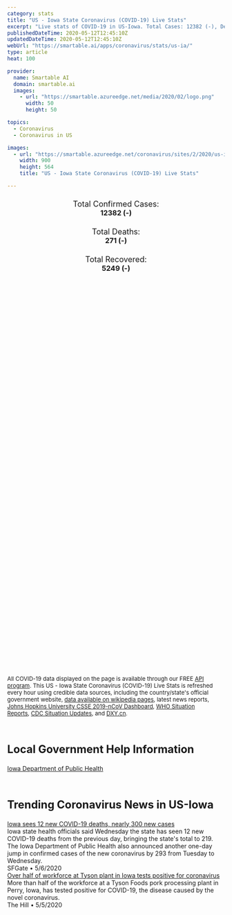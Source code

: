 ```yaml
---
category: stats
title: "US - Iowa State Coronavirus (COVID-19) Live Stats"
excerpt: "Live stats of COVID-19 in US-Iowa. Total Cases: 12382 (-), Deaths: 271 (-), Recoveries: 5249(-)."
publishedDateTime: 2020-05-12T12:45:10Z
updatedDateTime: 2020-05-12T12:45:10Z
webUrl: "https://smartable.ai/apps/coronavirus/stats/us-ia/"
type: article
heat: 100

provider:
  name: Smartable AI
  domain: smartable.ai
  images:
    - url: "https://smartable.azureedge.net/media/2020/02/logo.png"
      width: 50
      height: 50

topics:
  - Coronavirus
  - Coronavirus in US

images:
  - url: "https://smartable.azureedge.net/coronavirus/sites/2/2020/us-ia.jpg"
    width: 900
    height: 564
    title: "US - Iowa State Coronavirus (COVID-19) Live Stats"

---
```

<div class="total-stats" style="text-align: center;">
    <h3>
	    <div style="font-size: 18px; font-weight: 400;">Total Confirmed Cases:</div>
	    12382 (-)
    </h3>
    <h3>
	    <div style="font-size: 18px; font-weight: 400;">Total Deaths:</div>
	    271 (-)
    </h3>
    <h3>
	    <div style="font-size: 18px; font-weight: 400;">Total Recovered:</div>
	    5249 (-)
    </h3>
</div>

<script type="text/javascript" src="https://www.gstatic.com/charts/loader.js"></script>

<div id="time_series_chart" style="width: 100%; height: 400px;"></div>
<script type="text/javascript">
  google.charts.load('current', {'packages':['corechart']});
  google.charts.setOnLoadCallback(drawChart);
  function drawChart() {
    var data = google.visualization.arrayToDataTable([
      ['Date', 'Total Cases', 'Total Deaths', 'Total Recovered'],
      ['1/22/2020', 0, 0, 0],['1/23/2020', 0, 0, 0],['1/24/2020', 0, 0, 0],['1/25/2020', 0, 0, 0],['1/26/2020', 0, 0, 0],['1/27/2020', 0, 0, 0],['1/28/2020', 0, 0, 0],['1/29/2020', 0, 0, 0],['1/30/2020', 0, 0, 0],['1/31/2020', 0, 0, 0],['2/1/2020', 0, 0, 0],['2/2/2020', 0, 0, 0],['2/3/2020', 0, 0, 0],['2/4/2020', 0, 0, 0],['2/5/2020', 0, 0, 0],['2/6/2020', 0, 0, 0],['2/7/2020', 0, 0, 0],['2/8/2020', 0, 0, 0],['2/9/2020', 0, 0, 0],['2/10/2020', 0, 0, 0],['2/11/2020', 0, 0, 0],['2/12/2020', 0, 0, 0],['2/13/2020', 0, 0, 0],['2/14/2020', 0, 0, 0],['2/15/2020', 0, 0, 0],['2/16/2020', 0, 0, 0],['2/17/2020', 0, 0, 0],['2/18/2020', 0, 0, 0],['2/19/2020', 0, 0, 0],['2/20/2020', 0, 0, 0],['2/21/2020', 0, 0, 0],['2/22/2020', 0, 0, 0],['2/23/2020', 0, 0, 0],['2/24/2020', 0, 0, 0],['2/25/2020', 0, 0, 0],['2/26/2020', 0, 0, 0],['2/27/2020', 0, 0, 0],['2/28/2020', 0, 0, 0],['2/29/2020', 0, 0, 0],['3/1/2020', 0, 0, 0],['3/2/2020', 0, 0, 0],['3/3/2020', 0, 0, 0],['3/4/2020', 0, 0, 0],['3/5/2020', 0, 0, 0],['3/6/2020', 0, 0, 0],['3/7/2020', 0, 0, 0],['3/8/2020', 0, 0, 0],['3/9/2020', 3, 0, 0],['3/10/2020', 8, 0, 0],['3/11/2020', 13, 0, 0],['3/12/2020', 16, 0, 0],['3/13/2020', 17, 0, 0],['3/14/2020', 18, 0, 0],['3/15/2020', 22, 0, 0],['3/16/2020', 23, 0, 0],['3/17/2020', 29, 0, 0],['3/18/2020', 39, 0, 0],['3/19/2020', 45, 0, 0],['3/20/2020', 46, 0, 0],['3/21/2020', 70, 0, 0],['3/22/2020', 90, 0, 0],['3/23/2020', 105, 0, 0],['3/24/2020', 125, 1, 0],['3/25/2020', 146, 1, 0],['3/26/2020', 179, 1, 0],['3/27/2020', 235, 3, 0],['3/28/2020', 298, 3, 0],['3/29/2020', 336, 4, 0],['3/30/2020', 424, 6, 0],['3/31/2020', 497, 7, 0],['4/1/2020', 552, 9, 3],['4/2/2020', 614, 11, 3],['4/3/2020', 700, 11, 3],['4/4/2020', 788, 14, 3],['4/5/2020', 869, 22, 3],['4/6/2020', 946, 25, 3],['4/7/2020', 1048, 26, 89],['4/8/2020', 1145, 27, 89],['4/9/2020', 1270, 29, 476],['4/10/2020', 1388, 31, 506],['4/11/2020', 1510, 34, 585],['4/12/2020', 1587, 41, 674],['4/13/2020', 1710, 43, 674],['4/14/2020', 1902, 49, 674],['4/15/2020', 1998, 53, 908],['4/16/2020', 2144, 60, 987],['4/17/2020', 2336, 64, 1007],['4/18/2020', 2516, 74, 1095],['4/19/2020', 2905, 75, 1171],['4/20/2020', 3162, 79, 1171],['4/21/2020', 3644, 83, 1171],['4/22/2020', 3751, 90, 1171],['4/23/2020', 3927, 96, 1492],['4/24/2020', 4450, 107, 1492],['4/25/2020', 5093, 112, 1604],['4/26/2020', 5479, 118, 1604],['4/27/2020', 5873, 127, 2021],['4/28/2020', 6380, 136, 2164],['4/29/2020', 6843, 148, 2164],['4/30/2020', 7145, 162, 2697],['5/1/2020', 7875, 167, 2926],['5/2/2020', 8641, 175, 3156],['5/3/2020', 9169, 184, 3156],['5/4/2020', 9721, 188, 3486],['5/5/2020', 10125, 207, 3572],['5/6/2020', 10406, 219, 3803],['5/7/2020', 11064, 231, 3803],['5/8/2020', 11457, 243, 4685],['5/9/2020', 11688, 252, 4685],['5/10/2020', 11978, 265, 4685],['5/11/2020', 12382, 271, 5249],['5/12/2020', 12382, 271, 5249],
    ]);
    var options = {
      curveType: 'none',
      chartArea: {'width': '80%', 'height': '80%'},
      legend: { position: 'top' },
      lineWidth: 5,
      colors: ['#f60109', '#444444', '#81B71F']
    };
    var chart = new google.visualization.LineChart(document.getElementById('time_series_chart'));
    chart.draw(data, options);
  }
</script>

<div id="geo_chart" style="width: 100%; height: 500px;"></div>
<script type="text/javascript">
  google.charts.load('current', {
    'packages':['geochart'],
    'mapsApiKey': 'AIzaSyDk1HhVhLaveyKrUhhHZ5YwzIpEcbdal6U'
  });
  google.charts.setOnLoadCallback(drawRegionsMap);
  function drawRegionsMap() {
    var data = google.visualization.arrayToDataTable([
      ['LATITUDE', 'LONGITUDE', 'DESCRIPTION', 'Total Cases', 'Total Deaths'],
      [41.29, -94.5601, "Adair", 3, 0],[43.2084, -91.296, "Allamakee", 112, 4],[40.8017, -92.8871, "Appanoose", 6, 3],[41.592, -94.8811, "Audubon", 10, 0],[41.9054, -92.1804, "Benton", 35, 1],[42.492, -92.3522, "Black Hawk", 1512, 25],[41.9669, -93.8176, "Boone", 36, 0],[42.6201, -91.7295, "Buchanan", 23, 0],[42.7518, -92.7957, "Butler", 12, 0],[42.1225, -94.7837, "Carroll", 6, 0],[41.7399, -90.9738, "Cedar", 43, 1],[42.9442, -93.3871, "Cerro Gordo", 15, 0],[42.9269, -91.3879, "Clayton", 23, 2],[41.8227, -90.5448, "Clinton", 58, 1],[42.0757, -95.1013, "Crawford", 191, 1],[41.5905, -94.1963, "Dallas", 701, 6],[40.86, -91.3146, "Des Moines", 40, 1],[43.3742, -95.1744, "Dickinson", 6, 0],[42.4477, -90.8448, "Dubuque", 197, 7],[42.8636, -91.8864, "Fayette", 24, 0],[41.8452, -94.307, "Guthrie", 35, 0],[43.1864, -93.6076, "Hancock", 3, 0],[42.2435, -93.0625, "Hardin", 12, 0],[41.8082, -96.0274, "Harrison", 17, 0],[40.9232, -91.401, "Henry", 43, 1],[41.7557, -92.1859, "Iowa", 27, 0],[42.3624, -90.5422, "Jackson", 7, 0],[41.7008, -93.0794, "Jasper", 238, 8],[41.6699, -91.5984, "Johnson", 555, 7],[42.1141, -91.0903, "Jones", 34, 0],[41.3651, -91.9533, "Keokuk", 9, 0],[43.0749, -94.0892, "Kossuth", 2, 0],[42.1494, -91.6209, "Linn", 841, 59],[41.2855, -92.5371, "Mahaska", 20, 1],[42.0067, -92.7749, "Marshall", 734, 3],[42.0208, -95.966, "Monona", 12, 0],[40.981, -95.1029, "Montgomery", 4, 0],[41.5898, -91.0271, "Muscatine", 495, 23],[40.6561, -95.2349, "Page", 10, 0],[41.6776, -93.7946, "Polk", 2368, 61],[41.3912, -95.4778, "Pottawattamie", 86, 2],[41.5833, -92.5274, "Poweshiek", 81, 5],[41.6915, -90.6746, "Scott", 286, 8],[41.7263, -95.4754, "Shelby", 19, 0],[42.9749, -96.3216, "Sioux", 93, 0],[42.1073, -93.6462, "Story", 61, 1],[41.9648, -92.5746, "Tama", 336, 13],[40.7324, -94.9005, "Taylor", 1, 0],[40.7011, -91.8005, "Van Buren", 8, 0],[40.9176, -92.2177, "Wapello", 259, 0],[41.3709, -93.3862, "Warren", 44, 0],[41.2139, -91.5367, "Washington", 162, 7],[42.3616, -94.2955, "Webster", 10, 0],[43.1014, -92.0463, "Winneshiek", 24, 0],[42.3975, -96.3516, "Woodbury", 1676, 9],[42.6593, -93.5012, "Wright", 6, 0],[43.4391, -92.784, "Mitchell", 3, 0],[43.0167, -95.0367, "Clay", 9, 0],[41.227, -93.9295, "Madison", 11, 1],[42.669, -92.3342, "Bremer", 58, 5],[42.4798, -91.5915, "Delaware", 10, 1],[41.0543, -92.0138, "Jefferson", 7, 0],[41.1772, -91.1881, "Louisa", 285, 3],[43.3093, -96.4351, "Lyon", 16, 0],[42.811, -96.2666, "Plymouth", 62, 0],[41.018, -95.7995, "Mills", 8, 0],[43.2459, -92.4393, "Howard", 13, 0],[42.4338, -92.9265, "Grundy", 17, 0],[40.7679, -91.5165, "Lee", 18, 0],[43.1814, -95.6553, "O'Brien", 16, 0],[41.0413, -93.9489, "Clarke", 8, 0],[42.3898, -93.728, "Hamilton", 11, 0],[41.2057, -92.8843, "Marion", 14, 0],[43.1173, -92.4155, "Chickasaw", 7, 0],[42.7578, -93.1041, "Franklin", 7, 0],[43.4711, -93.6168, "Winnebago", 5, 0],[42.033, -94.237, "Greene", 13, 0],[42.8916, -95.1488, "Buena Vista", 39, 0],[43.3534, -93.2106, "Worth", 2, 0],[43.2863, -95.6087, "Osceola", 20, 0],[40.948, -94.2192, "Union", 2, 0],[41.2343, -95.1392, "Cass", 1, 0],[42.5756, -95.7202, "Cherokee", 6, 0],[42.868, -94.184, "Humboldt", 7, 0],[43.34943, -94.6863782, "Emmet", 1, 0],[42.6918039, -94.645035, "Pocahontas", 3, 0],[40.6913838, -92.3813621, "Davis", 11, 0],[40.8146492, -93.8248241, "Decatur", 1, 0],[42.3785903, -94.645035, "Calhoun", 1, 0],[43.0615947, -92.8577105, "Floyd", 5, 1],[42.3573517, -95.1432068, "Sac", 3, 0],[40.6677356, -93.3388917, "Wayne", 1, 0],[41.0040981, -92.8577105, "Monroe", 8, 0],[43.1580878, -94.645035, "Palo Alto", 1, 0],[40.7400403, -95.6457951, "Fremont", 1, 0],
    ]);
    var options = {
      backgroundColor: {fill:'transparent',stroke:'#FFF' ,strokeWidth:0 }, 
      displayMode: 'markers',
      region: 'US-IA', 
      resolution: 'metros',
      colorAxis: {colors: ['#F27D81', '#f60109']},
      sizeAxis: {minSize:3,  maxSize:12},
    };
    var chart = new google.visualization.GeoChart(document.getElementById('geo_chart'));
    chart.draw(data, options);
  };
</script>

<div id="geo_table"></div>
<script type="text/javascript">
  google.charts.load('current', {'packages':['table']});
  google.charts.setOnLoadCallback(drawTable);
  function drawTable() {
    var data = new google.visualization.DataTable();
    data.addColumn('string', 'Location');
    data.addColumn('number', 'Total Cases');
    data.addColumn('number', 'New Cases');
    data.addColumn('number', 'Active Cases');
    data.addColumn('number', 'Total Deaths');
    data.addColumn('number', 'New Deaths');
    data.addColumn('number', 'Total Recovered');
    data.addRows([
      [{v:"Adair", f:"Adair"}, 3, 0, 3, 0, 0, 0],[{v:"Allamakee", f:"Allamakee"}, 112, 0, 108, 4, 0, 0],[{v:"Appanoose", f:"Appanoose"}, 6, 0, 3, 3, 0, 0],[{v:"Audubon", f:"Audubon"}, 10, 0, 10, 0, 0, 0],[{v:"Benton", f:"Benton"}, 35, 0, 34, 1, 0, 0],[{v:"Black Hawk", f:"Black Hawk"}, 1512, 0, 1487, 25, 0, 0],[{v:"Boone", f:"Boone"}, 36, 0, 36, 0, 0, 0],[{v:"Buchanan", f:"Buchanan"}, 23, 0, 23, 0, 0, 0],[{v:"Butler", f:"Butler"}, 12, 0, 12, 0, 0, 0],[{v:"Carroll", f:"Carroll"}, 6, 0, 6, 0, 0, 0],[{v:"Cedar", f:"Cedar"}, 43, 0, 42, 1, 0, 0],[{v:"Cerro Gordo", f:"Cerro Gordo"}, 15, 0, 15, 0, 0, 0],[{v:"Clayton", f:"Clayton"}, 23, 0, 21, 2, 0, 0],[{v:"Clinton", f:"Clinton"}, 58, 0, 57, 1, 0, 0],[{v:"Crawford", f:"Crawford"}, 191, 0, 190, 1, 0, 0],[{v:"Dallas", f:"Dallas"}, 701, 0, 695, 6, 0, 0],[{v:"Des Moines", f:"Des Moines"}, 40, 0, 39, 1, 0, 0],[{v:"Dickinson", f:"Dickinson"}, 6, 0, 6, 0, 0, 0],[{v:"Dubuque", f:"Dubuque"}, 197, 0, 190, 7, 0, 0],[{v:"Fayette", f:"Fayette"}, 24, 0, 24, 0, 0, 0],[{v:"Guthrie", f:"Guthrie"}, 35, 0, 35, 0, 0, 0],[{v:"Hancock", f:"Hancock"}, 3, 0, 3, 0, 0, 0],[{v:"Hardin", f:"Hardin"}, 12, 0, 12, 0, 0, 0],[{v:"Harrison", f:"Harrison"}, 17, 0, 17, 0, 0, 0],[{v:"Henry", f:"Henry"}, 43, 0, 42, 1, 0, 0],[{v:"Iowa", f:"Iowa"}, 27, 0, 27, 0, 0, 0],[{v:"Jackson", f:"Jackson"}, 7, 0, 7, 0, 0, 0],[{v:"Jasper", f:"Jasper"}, 238, 0, 230, 8, 0, 0],[{v:"Johnson", f:"Johnson"}, 555, 0, 548, 7, 0, 0],[{v:"Jones", f:"Jones"}, 34, 0, 34, 0, 0, 0],[{v:"Keokuk", f:"Keokuk"}, 9, 0, 9, 0, 0, 0],[{v:"Kossuth", f:"Kossuth"}, 2, 0, 2, 0, 0, 0],[{v:"Linn", f:"Linn"}, 841, 0, 782, 59, 0, 0],[{v:"Mahaska", f:"Mahaska"}, 20, 0, 19, 1, 0, 0],[{v:"Marshall", f:"Marshall"}, 734, 0, 731, 3, 0, 0],[{v:"Monona", f:"Monona"}, 12, 0, 12, 0, 0, 0],[{v:"Montgomery", f:"Montgomery"}, 4, 0, 4, 0, 0, 0],[{v:"Muscatine", f:"Muscatine"}, 495, 0, 472, 23, 0, 0],[{v:"Page", f:"Page"}, 10, 0, 10, 0, 0, 0],[{v:"Polk", f:"Polk"}, 2368, 0, 2307, 61, 0, 0],[{v:"Pottawattamie", f:"Pottawattamie"}, 86, 0, 84, 2, 0, 0],[{v:"Poweshiek", f:"Poweshiek"}, 81, 0, 76, 5, 0, 0],[{v:"Scott", f:"Scott"}, 286, 0, 278, 8, 0, 0],[{v:"Shelby", f:"Shelby"}, 19, 0, 19, 0, 0, 0],[{v:"Sioux", f:"Sioux"}, 93, 0, 93, 0, 0, 0],[{v:"Story", f:"Story"}, 61, 0, 60, 1, 0, 0],[{v:"Tama", f:"Tama"}, 336, 0, 323, 13, 0, 0],[{v:"Taylor", f:"Taylor"}, 1, 0, 1, 0, 0, 0],[{v:"Van Buren", f:"Van Buren"}, 8, 0, 8, 0, 0, 0],[{v:"Wapello", f:"Wapello"}, 259, 0, 259, 0, 0, 0],[{v:"Warren", f:"Warren"}, 44, 0, 44, 0, 0, 0],[{v:"Washington", f:"Washington"}, 162, 0, 155, 7, 0, 0],[{v:"Webster", f:"Webster"}, 10, 0, 10, 0, 0, 0],[{v:"Winneshiek", f:"Winneshiek"}, 24, 0, 24, 0, 0, 0],[{v:"Woodbury", f:"Woodbury"}, 1676, 0, 1664, 9, 0, 3],[{v:"Wright", f:"Wright"}, 6, 0, 6, 0, 0, 0],[{v:"Mitchell", f:"Mitchell"}, 3, 0, 3, 0, 0, 0],[{v:"Clay", f:"Clay"}, 9, 0, 9, 0, 0, 0],[{v:"Madison", f:"Madison"}, 11, 0, 10, 1, 0, 0],[{v:"Bremer", f:"Bremer"}, 58, 0, 53, 5, 0, 0],[{v:"Delaware", f:"Delaware"}, 10, 0, 9, 1, 0, 0],[{v:"Jefferson", f:"Jefferson"}, 7, 0, 7, 0, 0, 0],[{v:"Louisa", f:"Louisa"}, 285, 0, 282, 3, 0, 0],[{v:"Lyon", f:"Lyon"}, 16, 0, 16, 0, 0, 0],[{v:"Plymouth", f:"Plymouth"}, 62, 0, 62, 0, 0, 0],[{v:"Mills", f:"Mills"}, 8, 0, 8, 0, 0, 0],[{v:"Howard", f:"Howard"}, 13, 0, 13, 0, 0, 0],[{v:"Grundy", f:"Grundy"}, 17, 0, 17, 0, 0, 0],[{v:"Lee", f:"Lee"}, 18, 0, 18, 0, 0, 0],[{v:"O'Brien", f:"O'Brien"}, 16, 0, 16, 0, 0, 0],[{v:"Clarke", f:"Clarke"}, 8, 0, 8, 0, 0, 0],[{v:"Hamilton", f:"Hamilton"}, 11, 0, 11, 0, 0, 0],[{v:"Marion", f:"Marion"}, 14, 0, 14, 0, 0, 0],[{v:"Chickasaw", f:"Chickasaw"}, 7, 0, 7, 0, 0, 0],[{v:"Franklin", f:"Franklin"}, 7, 0, 7, 0, 0, 0],[{v:"Winnebago", f:"Winnebago"}, 5, 0, 5, 0, 0, 0],[{v:"Greene", f:"Greene"}, 13, 0, 13, 0, 0, 0],[{v:"Buena Vista", f:"Buena Vista"}, 39, 0, 39, 0, 0, 0],[{v:"Worth", f:"Worth"}, 2, 0, 2, 0, 0, 0],[{v:"Osceola", f:"Osceola"}, 20, 0, 20, 0, 0, 0],[{v:"Union", f:"Union"}, 2, 0, 2, 0, 0, 0],[{v:"Cass", f:"Cass"}, 1, 0, 1, 0, 0, 0],[{v:"Cherokee", f:"Cherokee"}, 6, 0, 6, 0, 0, 0],[{v:"Humboldt", f:"Humboldt"}, 7, 0, 7, 0, 0, 0],[{v:"Emmet", f:"Emmet"}, 1, 0, 1, 0, 0, 0],[{v:"Pocahontas", f:"Pocahontas"}, 3, 0, 3, 0, 0, 0],[{v:"Davis", f:"Davis"}, 11, 0, 11, 0, 0, 0],[{v:"Decatur", f:"Decatur"}, 1, 0, 1, 0, 0, 0],[{v:"Calhoun", f:"Calhoun"}, 1, 0, 1, 0, 0, 0],[{v:"Floyd", f:"Floyd"}, 5, 0, 4, 1, 0, 0],[{v:"Sac", f:"Sac"}, 3, 0, 3, 0, 0, 0],[{v:"Wayne", f:"Wayne"}, 1, 0, 1, 0, 0, 0],[{v:"Monroe", f:"Monroe"}, 8, 0, 8, 0, 0, 0],[{v:"Palo Alto", f:"Palo Alto"}, 1, 0, 1, 0, 0, 0],[{v:"Fremont", f:"Fremont"}, 1, 0, 1, 0, 0, 0],
    ]);
    data.setProperty(0, 0, 'style', 'min-width:100px');
    var table = new google.visualization.Table(document.getElementById('geo_table'));
    table.draw(data, {allowHtml: true, sortColumn: 2, sortAscending: false, width: '660px', height: '100%'});
  }
</script>

<span style="font-size: 13px">All COVID-19 data displayed on the page is available through our FREE <a href="https://developer.smartable.ai">API program</a>. This US - Iowa State Coronavirus (COVID-19) Live Stats is refreshed every hour using credible data sources, including the country/state's official government website, <a href="https://en.wikipedia.org/wiki/2019%E2%80%9320_coronavirus_pandemic" target="_blank">data available on wikipedia pages</a>, latest news reports, <a href="https://systems.jhu.edu/research/public-health/ncov/" target="_blank">Johns Hopkins University CSSE 2019-nCoV Dashboard</a>, <a href="https://www.who.int/emergencies/diseases/novel-coronavirus-2019/situation-reports" target="_blank">WHO Situation Reports</a>, <a href="https://www.cdc.gov/coronavirus/2019-ncov/index.html" target="_blank">CDC Situation Updates</a>, and <a href="https://ncov.dxy.cn/ncovh5/view/pneumonia" target="_blank">DXY.cn</a>.</span>

<h2 id="news" class="center" style="margin-top: 60px; font-size: 25px;">Local Government Help Information</h2>
<div class="info center">
<a href="https://idph.iowa.gov/Emerging-Health-Issues/Novel-Coronavirus" target="_blank">Iowa Department of Public Health</a>
</div>
<h2 id="news" class="center" style="margin-top: 60px; font-size: 25px;">Trending Coronavirus News in US-Iowa</h2>
<div class="row">
<div class="col-md-6 col-sm-12">
  <div class="content-card">
	<a href="https://www.sfgate.com/news/article/Iowa-sees-12-new-COVID-19-deaths-nearly-300-new-15251096.php"><div class="card-image" style="background-image: url(https://d29xw9s9x32j3w.cloudfront.net/players/library/placeholder.png)"></div></a>
	<div class="content">
		<div class="card-title"><a href="https://www.sfgate.com/news/article/Iowa-sees-12-new-COVID-19-deaths-nearly-300-new-15251096.php">Iowa sees 12 new COVID-19 deaths, nearly 300 new cases</a></div>
		<div class="card-excerpt">Iowa state health officials said Wednesday the state has seen 12 new COVID-19 deaths from the previous day, bringing the state's total to 219. The Iowa Department of Public Health also announced another one-day jump in confirmed cases of the new coronavirus by 293 from Tuesday to Wednesday.</div>
		<div class="card-meta">
			<span class="card-provider">SFGate</span> • <span class="card-date">5/6/2020</span>
		</div>
	</div>
  </div>
</div>
<div class="col-md-6 col-sm-12">
  <div class="content-card">
	<a href="https://thehill.com/homenews/state-watch/496303-more-than-half-of-workforce-at-tyson-plant-in-iowa-tests-positive-for"><div class="card-image" style="background-image: url(https://thehill.com/sites/default/files/article_images/tysonfoods08162016getty.jpg)"></div></a>
	<div class="content">
		<div class="card-title"><a href="https://thehill.com/homenews/state-watch/496303-more-than-half-of-workforce-at-tyson-plant-in-iowa-tests-positive-for">Over half of workforce at Tyson plant in Iowa tests positive for coronavirus</a></div>
		<div class="card-excerpt">More than half of the workforce at a Tyson Foods pork processing plant in Perry, Iowa, has tested positive for COVID-19, the disease caused by the novel coronavirus.</div>
		<div class="card-meta">
			<span class="card-provider">The Hill</span> • <span class="card-date">5/5/2020</span>
		</div>
	</div>
  </div>
</div>

</div>

